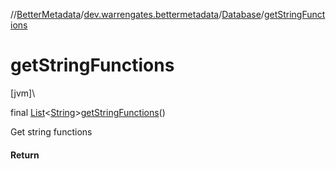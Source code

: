 //[BetterMetadata](../../../index.md)/[dev.warrengates.bettermetadata](../index.md)/[Database](index.md)/[getStringFunctions](get-string-functions.md)

# getStringFunctions

[jvm]\

final [List](https://docs.oracle.com/javase/8/docs/api/java/util/List.html)&lt;[String](https://docs.oracle.com/javase/8/docs/api/java/lang/String.html)&gt;[getStringFunctions](get-string-functions.md)()

Get string functions

#### Return
